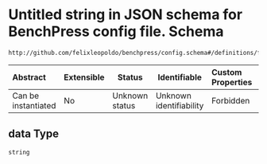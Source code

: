 # Untitled string in JSON schema for BenchPress config file. Schema

```txt
http://github.com/felixleopoldo/benchpress/config.schema#/definitions/fixed_data_dict/properties/data
```




| Abstract            | Extensible | Status         | Identifiable            | Custom Properties | Additional Properties | Access Restrictions | Defined In                                                               |
| :------------------ | ---------- | -------------- | ----------------------- | :---------------- | --------------------- | ------------------- | ------------------------------------------------------------------------ |
| Can be instantiated | No         | Unknown status | Unknown identifiability | Forbidden         | Allowed               | none                | [config.schema.json\*](../out/config.schema.json "open original schema") |

## data Type

`string`
